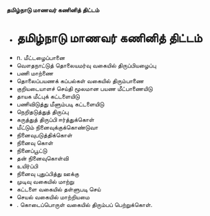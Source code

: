**தமிழ்நாடு மாணவர் கணினித் திட்டம்**
- # தமிழ்நாடு மாணவர் கணினித் திட்டம்
- n. மீட்டழைப்பானை
- வௌதநாட்டுத் தொலையமர்வு வகையில் திருப்பியழைப்பு
- பணி மாற்ணை
- தொலைப்பயணக் கப்பல்கள் வகையில் திரும்பாணை
- குறியடையாளச் செய்தி மூலமான பயண மீட்பாணையிடு
- தாயக மீட்புக் கட்டளையிடு
- பணிவிடுத்து மீளும்படி கட்டளையிடு
- நெறிதடுத்துத் திருப்பு
- கருத்துத் திருப்பி ஈர்த்துக்கொள்
- மீட்டும் நினைவுக்குக்கொண்டுவா
- நினைவுபடுத்திக்கொள்
- நினைவு கொள்
- நினைப்பூட்டு
- தன் நினைவுகொள்வி
- உயிர்ப்பி
- நினைவு புதுப்பித்து ஊக்கு
- முடிவு வகையில் மாற்று
- கட்டளை வகையில் தள்ளுபடி செய்
- செயல் வகையில் மாற்றியமை
- . கொடைப்பொருள் வகையில் திரும்பப் பெற்றுக்கொள்.


